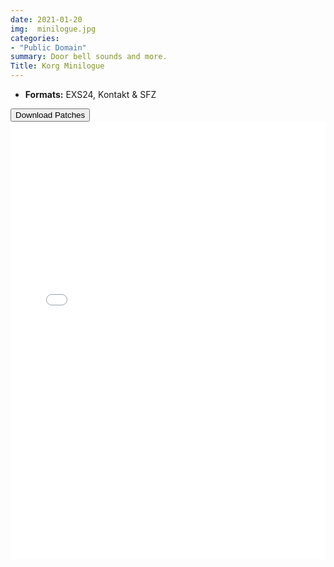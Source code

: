 ```yaml
---
date: 2021-01-20
img:  minilogue.jpg
categories: 
- "Public Domain"
summary: Door bell sounds and more.
Title: Korg Minilogue
---
```



-   **Formats:** EXS24, Kontakt & SFZ



<div class="buttons"> <a href="https://github.com/publicsamples/Korg-Minilogue"> <button>Download Patches</button></a></div>



<iframe width="100%" height="700px" src="/Demos/demos/misc2.html" scrolling="no" frameborder="0" allow="accelerometer; autoplay; clipboard-write; encrypted-media; gyroscope; picture-in-picture" allowfullscreen></iframe>

